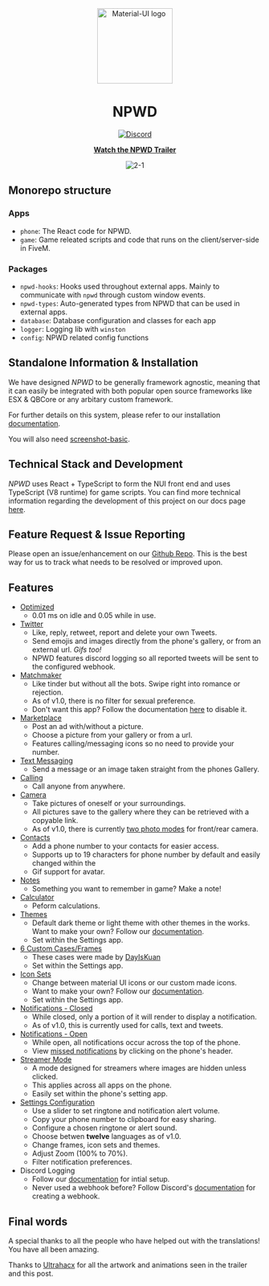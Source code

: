 <div align="center">
    <img href="https://projecterror.dev" width="150" src="https://user-images.githubusercontent.com/55056068/147729117-5ab762d8-44be-48f0-bc33-a6664061b6cf.png" alt="Material-UI logo" />
</div>
<h1 align="center">NPWD</h1>

<div align="center">

[![Discord](https://img.shields.io/discord/791854454760013827?label=Our%20Discord)](https://discord.com/invite/HYwBjTbAY5)

[**Watch the NPWD Trailer**](https://www.youtube.com/watch?v=Yh8gT8wuywU)

![2-1](https://user-images.githubusercontent.com/55056068/147857192-cd8502e6-fb38-4975-b182-4aaaeadff877.png)

</div>

## Monorepo structure

### Apps

- `phone`: The React code for NPWD.
- `game`: Game releated scripts and code that runs on the client/server-side in FiveM.

### Packages

- `npwd-hooks`: Hooks used throughout external apps. Mainly to communicate with `npwd` through custom window events.
- `npwd-types`: Auto-generated types from NPWD that can be used in external apps.
- `database`: Database configuration and classes for each app
- `logger`: Logging lib with `winston`
- `config`: NPWD related config functions

## Standalone Information & Installation

We have designed _NPWD_ to be generally framework agnostic, meaning that it can easily be
integrated with both popular open source frameworks like ESX & QBCore or any arbitary
custom framework.

For further details on this system, please refer to our installation [documentation](https://projecterror.dev/docs/npwd/start/installation).

You will also need [screenshot-basic](https://github.com/citizenfx/screenshot-basic).

## Technical Stack and Development

_NPWD_ uses React + TypeScript to form the NUI front end and uses TypeScript (V8 runtime) for game
scripts. You can find more technical information regarding the development of this project on our docs
page [here](https://projecterror.dev/docs/npwd/dev/dev_bootstrap).

## Feature Request & Issue Reporting

Please open an issue/enhancement on our [Github Repo](https://github.com/project-error/npwd/issues/new/choose). This is the best way for us to track what needs to be resolved or improved upon.

## Features

- [Optimized](https://i.imgur.com/mN5ib42.png)
  - 0.01 ms on idle and 0.05 while in use.
- [Twitter](https://i.imgur.com/BjwovRR.png)
  - Like, reply, retweet, report and delete your own Tweets.
  - Send emojis and images directly from the phone's gallery, or from an external url. _Gifs too!_
  - NPWD features discord logging so all reported tweets will be sent to the configured webhook.
- [Matchmaker](https://i.imgur.com/46XtZ06.jpeg)
  - Like tinder but without all the bots. Swipe right into romance or rejection.
  - As of v1.0, there is no filter for sexual preference.
  - Don't want this app? Follow the documentation [here](https://projecterror.dev/docs/npwd/dev/disable_apps) to disable it.
- [Marketplace](https://user-images.githubusercontent.com/55056068/147530933-d56ceb19-0db2-471f-a8ca-7cc3986b87be.png)
  - Post an ad with/without a picture.
  - Choose a picture from your gallery or from a url.
  - Features calling/messaging icons so no need to provide your number.
- [Text Messaging](https://i.imgur.com/9vFHqhW.png)
  - Send a message or an image taken straight from the phones Gallery.
- [Calling](https://i.imgur.com/7T0JbQl.png)
  - Call anyone from anywhere.
- [Camera](https://i.imgur.com/Fk6wQkg.png)
  - Take pictures of oneself or your surroundings.
  - All pictures save to the gallery where they can be retrieved with a copyable link.
  - As of v1.0, there is currently [two photo modes](https://i.imgur.com/pole8bA.jpeg) for front/rear camera.
- [Contacts](https://i.imgur.com/Qxs35rj.png)
  - Add a phone number to your contacts for easier access.
  - Supports up to 19 characters for phone number by default and easily changed within the
  - Gif support for avatar.
- [Notes](https://i.imgur.com/0Hvvlah.png)
  - Something you want to remember in game? Make a note!
- [Calculator](https://user-images.githubusercontent.com/55056068/147531020-b7527a69-0b0e-4e81-83c7-58ad836eab23.png)
  - Peform calculations.
- [Themes](https://i.imgur.com/2DpBHuM.png)
  - Default dark theme or light theme with other themes in the works. Want to make your own? Follow our [documentation](https://projecterror.dev/docs/npwd/dev/setup#setting-up-the-theme).
  - Set within the Settings app.
- [6 Custom Cases/Frames](https://i.imgur.com/opyF0J1.png)
  - These cases were made by [DayIsKuan](https://github.com/dayiskuan)
  - Set within the Settings app.
- [Icon Sets](https://i.imgur.com/z7pyrmU.png)
  - Change between material UI icons or our custom made icons.
  - Want to make your own? Follow our [documentation](https://projecterror.dev/docs/npwd/dev/setup#adding-icons).
  - Set within the Settings app.
- [Notifications - Closed](https://i.imgur.com/j474Sc2.png)
  - While closed, only a portion of it will render to display a notification.
  - As of v1.0, this is currently used for calls, text and tweets.
- [Notifications - Open](https://i.imgur.com/33BlJn6.png)
  - While open, all notifications occur across the top of the phone.
  - View [missed notifications](https://i.imgur.com/3B4Ezyq.png) by clicking on the phone's header.
- [Streamer Mode](https://i.imgur.com/jzU075n.png)
  - A mode designed for streamers where images are hidden unless clicked.
  - This applies across all apps on the phone.
  - Easily set within the phone's setting app.
- [Settings Configuration](https://user-images.githubusercontent.com/55056068/147530852-78934a48-b478-472c-b7f4-61860e4f8479.mp4)
  - Use a slider to set ringtone and notification alert volume.
  - Copy your phone number to clipboard for easy sharing.
  - Configure a chosen ringtone or alert sound.
  - Choose betwen **twelve** languages as of v1.0.
  - Change frames, icon sets and themes.
  - Adjust Zoom (100% to 70%).
  - Filter notification preferences.
- Discord Logging
  - Follow our [documentation](https://projecterror.dev/docs/npwd/start/installation#setting-up-discord-log-integration) for intial setup.
  - Never used a webhook before? Follow Discord's [documentation](https://support.discord.com/hc/en-us/articles/228383668-Intro-to-Webhooks) for creating a webhook.

## Final words

A special thanks to all the people who have helped out with the translations! You have all been amazing.

Thanks to [Ultrahacx](https://github.com/ultrahacx) for all the artwork and animations seen in the trailer and this post.
